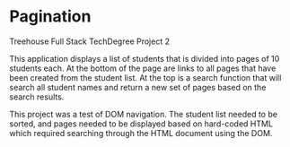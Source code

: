 # Pagination
 Treehouse Full Stack TechDegree Project 2

This application displays a list of students that is divided into pages of 10 students
each. At the bottom of the page are links to all pages that have been created from
the student list. At the top is a search function that will search all student names
and return a new set of pages based on the search results.

This project was a test of DOM navigation. The student list needed to be sorted,
and pages needed to be displayed based on hard-coded HTML which required searching
through the HTML document using the DOM.